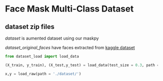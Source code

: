 # Face Mask Multi-Class Dataset

## dataset zip files

*dataset* is aumented dataset using our maskpy  

*dataset_original_faces* have faces extracted from [kaggle dataset](https://www.kaggle.com/andrewmvd/face-mask-detection) 


```.py
from dataset_load import load_data

(X_train, y_train), (X_test,y_test) = load_data(test_size = 0.3, path = './dataset/')

x,y = load_raw(path = './dataset/')

```
